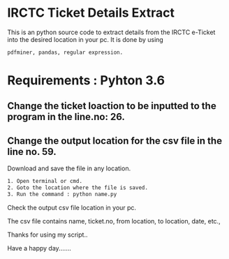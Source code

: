 # IRCTC Ticket Details Extract
This is an python source code to extract details from the IRCTC e-Ticket into the desired location in your pc.
It is done by using

```bash 
pdfminer, pandas, regular expression.
```
# Requirements : Pyhton 3.6

## Change the ticket loaction to be inputted to the program in the line.no: 26.

## Change the output location for the csv file in the line no. 59.

Download and save the file in any location.
```bash
1. Open terminal or cmd.
2. Goto the location where the file is saved.
3. Run the command : python name.py 
```
Check the output csv file location in your pc.

The csv file contains name, ticket.no, from location, to location, date, etc.,


Thanks for using my script..

Have a happy day.......
